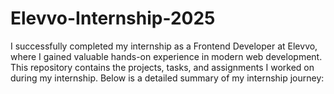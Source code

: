 # Elevvo-Internship-2025
I successfully completed my internship as a Frontend Developer at Elevvo, where I gained valuable hands-on experience in modern web development.   This repository contains the projects, tasks, and assignments I worked on during my internship.   Below is a detailed summary of my internship journey:
